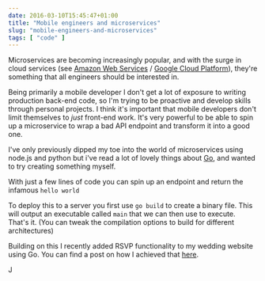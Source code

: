 ```yaml
---
date: 2016-03-10T15:45:47+01:00
title: "Mobile engineers and microservices"
slug: "mobile-engineers-and-microservices"
tags: [ "code" ]
---
```


Microservices are becoming increasingly popular, and with the surge in cloud services (see [Amazon Web Services](http://aws.amazon.com/) / [Google Cloud Platform](https://cloud.google.com/)), they're something that all engineers should be interested in.

Being primarily a mobile developer I don't get a lot of exposure to writing production back-end code, so I'm trying to be proactive and develop skills through personal projects.
I think it's important that mobile developers don't limit themselves to _just_ front-end work. It's very powerful to be able to spin up a microservice to wrap a bad API endpoint and transform it into a good one.

I've only previously dipped my toe into the world of microservices using node.js and python but i've read a lot of lovely things about [Go](https://golang.org/), and wanted to try creating something myself.

With just a few lines of code you can spin up an endpoint and return the infamous `hello world`


<script src="https://gist.github.com/JonathonFry/b4abcb05be4b55ceaab5.js"></script>

To deploy this to a server you first use `go build` to create a binary file. This will output an executable called `main` that we can then use to execute. That's it. (You can tweak the compilation options to build for different architectures)

Building on this I recently added RSVP functionality to my wedding website using Go. 
You can find a post on how I achieved that [here](/frywedding-rsvp-using-go/).

J
